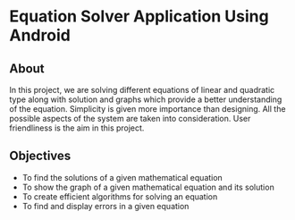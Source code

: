 # Equation Solver Application Using Android

## About
In this project, we are solving different equations of linear and quadratic type along with solution and graphs which provide a better understanding of the equation. Simplicity is given more importance than designing. All the possible aspects of the system are taken into consideration. User friendliness is the aim in this project.

## Objectives
* To find the solutions of a given mathematical equation
* To show the graph of a given mathematical equation and its solution
* To create efficient algorithms for solving an equation
* To find and display errors in a given equation
